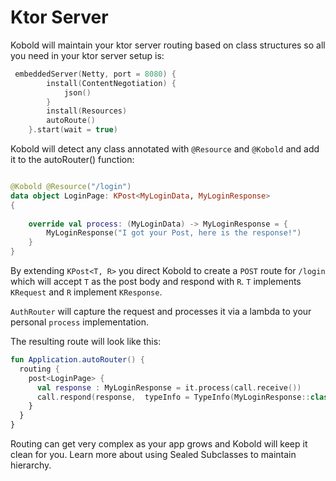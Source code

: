 # Ktor Server

Kobold will maintain your ktor server routing based on class structures so all you need in your ktor server setup is:

```kotlin
 embeddedServer(Netty, port = 8080) {
        install(ContentNegotiation) {
            json()
        }
        install(Resources)
        autoRoute()
    }.start(wait = true)
```

Kobold will detect any class annotated with `@Resource` and `@Kobold` and add it to the autoRouter() function: 

```Kotlin

@Kobold @Resource("/login")
data object LoginPage: KPost<MyLoginData, MyLoginResponse>
{
 
	override val process: (MyLoginData) -> MyLoginResponse = {
		MyLoginResponse("I got your Post, here is the response!")
	}
}
```

By extending `KPost<T, R>` you direct Kobold to create a `POST` route for `/login` which will accept 
`T` as the post body and respond with `R`.  `T` implements `KRequest` and `R` implement `KResponse`.

`AuthRouter` will capture the request and processes it via a lambda to your personal `process` implementation.

The resulting route will look like this:

```Kotlin
fun Application.autoRouter() {
  routing {
    post<LoginPage> {
      val response : MyLoginResponse = it.process(call.receive())
      call.respond(response,  typeInfo = TypeInfo(MyLoginResponse::class))
    }
  }
}
```

Routing can get very complex as your app grows and Kobold will keep it clean for you. Learn more about using Sealed Subclasses to maintain hierarchy.
